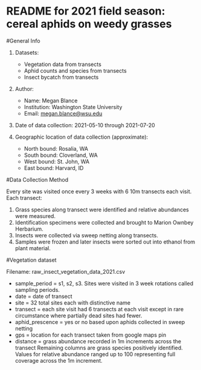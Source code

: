 # README for 2021 field season: cereal aphids on weedy grasses

#General Info

1. Datasets: 
	- Vegetation data from transects
	- Aphid counts and species from transects
	- Insect bycatch from transects

2. Author:
	- Name: Megan Blance
	- Institution: Washington State University 
	- Email: megan.blance@wsu.edu

3. Date of data collection: 
   2021-05-10 through 2021-07-20

4. Geographic location of data collection (approximate): 
	- North bound: Rosalia, WA
	- South bound: Cloverland, WA
	- West bound: St. John, WA
	- East bound: Harvard, ID

#Data Collection Method

Every site was visited once every 3 weeks with 6 10m transects each visit.
Each transect:
1. Grass species along transect were identified and relative abundances were measured. 
2. Identification specimens were collected and brought to Marion Ownbey Herbarium. 
3. Insects were collected via sweep netting along transects. 
4. Samples were frozen and later insects were sorted out into ethanol from plant material.

#Vegetation dataset

Filename: raw_insect_vegetation_data_2021.csv

- sample_period = s1, s2, s3. Sites were visited in 3 week rotations called sampling periods. 
- date = date of transect
- site = 32 total sites each with distinctive name
- transect = each site visit had 6 transects at each visit except in rare circumstance where partially dead sites had fewer.
- aphid_prescence = yes or no based upon aphids collected in sweep netting
- gps = location for each transect taken from google maps pin
- distance = grass abundance recorded in 1m increments across the transect
Remaining columns are grass species positively identified. Values for relative abundance ranged up to 100 representing full coverage across the 1m increment.
